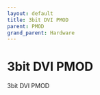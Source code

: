 ```yaml
---
layout: default
title: 3bit DVI PMOD
parent: PMOD
grand_parent: Hardware
---
```


# 3bit DVI PMOD

3bit DVI PMOD